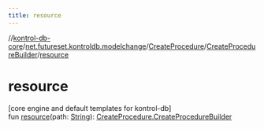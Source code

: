 ```yaml
---
title: resource
---
```

//[kontrol-db-core](../../../../index.html)/[net.futureset.kontroldb.modelchange](../../index.html)/[CreateProcedure](../index.html)/[CreateProcedureBuilder](index.html)/[resource](resource.html)



# resource



[core engine and default templates for kontrol-db]\
fun [resource](resource.html)(path: [String](https://kotlinlang.org/api/latest/jvm/stdlib/kotlin/-string/index.html)): [CreateProcedure.CreateProcedureBuilder](index.html)




